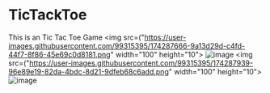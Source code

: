 # TicTackToe
 This is an Tic Tac Toe Game 
 <img src=("https://user-images.githubusercontent.com/99315395/174287666-9a13d29d-c4fd-44f7-8f86-45e69c0d8181.png" width="100" height="10">
![image](https://user-images.githubusercontent.com/99315395/174287666-9a13d29d-c4fd-44f7-8f86-45e69c0d8181.png)
 <img src=("https://user-images.githubusercontent.com/99315395/174287939-96e89e19-82da-4bdc-8d21-9dfeb68c6add.png" width="100" height="10">
![image](https://user-images.githubusercontent.com/99315395/174287939-96e89e19-82da-4bdc-8d21-9dfeb68c6add.png)
